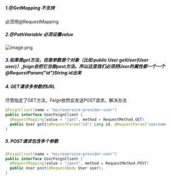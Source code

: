 #####   1.@GetMapping 不支持
必须用@RequestMapping
#####   2.@PathVariable 必须设置value
![image.png](http://upload-images.jianshu.io/upload_images/5786888-2ef77b4d45cbe39d.png?imageMogr2/auto-orient/strip%7CimageView2/2/w/1240)
#####   3.如果是get方法，但是参数是个对象（比如 public User getUser(User user)）,feign会把它当做post方法。所以这里我们必须把User的属性都一个一个@RequestParam("id")String id出来
#####   4. GET请求多参数的URL
尽管指定了GET方法，Feign依然会发送POST请求。解决办法
```java
@FeignClient(name = "microservice-provider-user")
public interface UserFeignClient {
  @RequestMapping(value = "/get", method = RequestMethod.GET)
  public User get1(@RequestParam("id") Long id, @RequestParam("username") String username);
}
```
#####   5. POST请求包含多个参数
```java
@FeignClient(name = "microservice-provider-user")
public interface UserFeignClient {
  @RequestMapping(value = "/post", method = RequestMethod.POST)
  public User post(@RequestBody User user);
}
```
